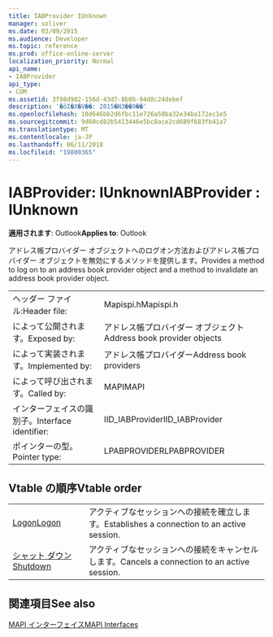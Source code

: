 ```yaml
---
title: IABProvider IUnknown
manager: soliver
ms.date: 03/09/2015
ms.audience: Developer
ms.topic: reference
ms.prod: office-online-server
localization_priority: Normal
api_name:
- IABProvider
api_type:
- COM
ms.assetid: 3f98d982-156d-43d7-8b0b-94d8c24debef
description: '�ŏI�X�V��: 2015�N3��9��'
ms.openlocfilehash: 10d646bb2d6fbc11e726a50ba32e34ba172ec1e5
ms.sourcegitcommit: 9d60cd82b5413446e5bc8ace2cd689f683fb41a7
ms.translationtype: MT
ms.contentlocale: ja-JP
ms.lasthandoff: 06/11/2018
ms.locfileid: "19800365"
---
```

# <a name="iabprovider--iunknown"></a><span data-ttu-id="7cf91-103">IABProvider: IUnknown</span><span class="sxs-lookup"><span data-stu-id="7cf91-103">IABProvider : IUnknown</span></span>

  
  
<span data-ttu-id="7cf91-104">**適用されます**: Outlook</span><span class="sxs-lookup"><span data-stu-id="7cf91-104">**Applies to**: Outlook</span></span> 
  
<span data-ttu-id="7cf91-105">アドレス帳プロバイダー オブジェクトへのログオン方法およびアドレス帳プロバイダー オブジェクトを無効にするメソッドを提供します。</span><span class="sxs-lookup"><span data-stu-id="7cf91-105">Provides a method to log on to an address book provider object and a method to invalidate an address book provider object.</span></span>
  
|||
|:-----|:-----|
|<span data-ttu-id="7cf91-106">ヘッダー ファイル:</span><span class="sxs-lookup"><span data-stu-id="7cf91-106">Header file:</span></span>  <br/> |<span data-ttu-id="7cf91-107">Mapispi.h</span><span class="sxs-lookup"><span data-stu-id="7cf91-107">Mapispi.h</span></span>  <br/> |
|<span data-ttu-id="7cf91-108">によって公開されます。</span><span class="sxs-lookup"><span data-stu-id="7cf91-108">Exposed by:</span></span>  <br/> |<span data-ttu-id="7cf91-109">アドレス帳プロバイダー オブジェクト</span><span class="sxs-lookup"><span data-stu-id="7cf91-109">Address book provider objects</span></span>  <br/> |
|<span data-ttu-id="7cf91-110">によって実装されます。</span><span class="sxs-lookup"><span data-stu-id="7cf91-110">Implemented by:</span></span>  <br/> |<span data-ttu-id="7cf91-111">アドレス帳プロバイダー</span><span class="sxs-lookup"><span data-stu-id="7cf91-111">Address book providers</span></span>  <br/> |
|<span data-ttu-id="7cf91-112">によって呼び出されます。</span><span class="sxs-lookup"><span data-stu-id="7cf91-112">Called by:</span></span>  <br/> |<span data-ttu-id="7cf91-113">MAPI</span><span class="sxs-lookup"><span data-stu-id="7cf91-113">MAPI</span></span>  <br/> |
|<span data-ttu-id="7cf91-114">インターフェイスの識別子。</span><span class="sxs-lookup"><span data-stu-id="7cf91-114">Interface identifier:</span></span>  <br/> |<span data-ttu-id="7cf91-115">IID_IABProvider</span><span class="sxs-lookup"><span data-stu-id="7cf91-115">IID_IABProvider</span></span>  <br/> |
|<span data-ttu-id="7cf91-116">ポインターの型。</span><span class="sxs-lookup"><span data-stu-id="7cf91-116">Pointer type:</span></span>  <br/> |<span data-ttu-id="7cf91-117">LPABPROVIDER</span><span class="sxs-lookup"><span data-stu-id="7cf91-117">LPABPROVIDER</span></span>  <br/> |
   
## <a name="vtable-order"></a><span data-ttu-id="7cf91-118">Vtable の順序</span><span class="sxs-lookup"><span data-stu-id="7cf91-118">Vtable order</span></span>

|||
|:-----|:-----|
|[<span data-ttu-id="7cf91-119">Logon</span><span class="sxs-lookup"><span data-stu-id="7cf91-119">Logon</span></span>](iabprovider-logon.md) <br/> |<span data-ttu-id="7cf91-120">アクティブなセッションへの接続を確立します。</span><span class="sxs-lookup"><span data-stu-id="7cf91-120">Establishes a connection to an active session.</span></span>  <br/> |
|[<span data-ttu-id="7cf91-121">シャット ダウン</span><span class="sxs-lookup"><span data-stu-id="7cf91-121">Shutdown</span></span>](iabprovider-shutdown.md) <br/> |<span data-ttu-id="7cf91-122">アクティブなセッションへの接続をキャンセルします。</span><span class="sxs-lookup"><span data-stu-id="7cf91-122">Cancels a connection to an active session.</span></span>  <br/> |
   
## <a name="see-also"></a><span data-ttu-id="7cf91-123">関連項目</span><span class="sxs-lookup"><span data-stu-id="7cf91-123">See also</span></span>



[<span data-ttu-id="7cf91-124">MAPI インターフェイス</span><span class="sxs-lookup"><span data-stu-id="7cf91-124">MAPI Interfaces</span></span>](mapi-interfaces.md)

